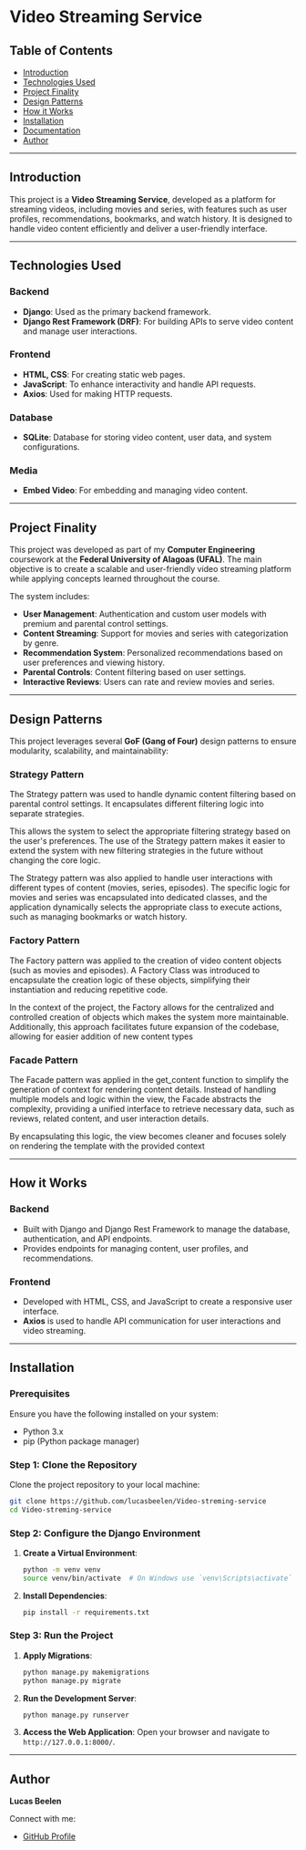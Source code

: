 
# Video Streaming Service

## Table of Contents
- [Introduction](#introduction)
- [Technologies Used](#technologies-used)
- [Project Finality](#project-finality)
- [Design Patterns](#design-patterns)
- [How it Works](#how-it-works)
- [Installation](#installation)
- [Documentation](#documentation)
- [Author](#author)

---

## Introduction

This project is a **Video Streaming Service**, developed as a platform for streaming videos, including movies and series, with features such as user profiles, recommendations, bookmarks, and watch history. It is designed to handle video content efficiently and deliver a user-friendly interface.

---

## Technologies Used

### Backend
- **Django**: Used as the primary backend framework.
- **Django Rest Framework (DRF)**: For building APIs to serve video content and manage user interactions.

### Frontend
- **HTML, CSS**: For creating static web pages.
- **JavaScript**: To enhance interactivity and handle API requests.
- **Axios**: Used for making HTTP requests.

### Database
- **SQLite**: Database for storing video content, user data, and system configurations.

### Media
- **Embed Video**: For embedding and managing video content.

---

## Project Finality

This project was developed as part of my **Computer Engineering** coursework at the **Federal University of Alagoas (UFAL)**. The main objective is to create a scalable and user-friendly video streaming platform while applying concepts learned throughout the course.

The system includes:
- **User Management**: Authentication and custom user models with premium and parental control settings.
- **Content Streaming**: Support for movies and series with categorization by genre.
- **Recommendation System**: Personalized recommendations based on user preferences and viewing history.
- **Parental Controls**: Content filtering based on user settings.
- **Interactive Reviews**: Users can rate and review movies and series.

---

## Design Patterns

This project leverages several **GoF (Gang of Four)** design patterns to ensure modularity, scalability, and maintainability:

### Strategy Pattern
The Strategy pattern was used to handle dynamic content filtering based on parental control settings. It encapsulates different filtering logic into separate strategies.

This allows the system to select the appropriate filtering strategy based on the user's preferences. The use of the Strategy pattern makes it easier to extend the system with new filtering strategies in the future without changing the core logic.

The Strategy pattern was also applied to handle user interactions with different types of content (movies, series, episodes). The specific logic for movies and series was encapsulated into dedicated classes, and the application dynamically selects the appropriate class to execute actions, such as managing bookmarks or watch history.

### Factory Pattern
The Factory pattern was applied to the creation of video content objects (such as movies and episodes). A Factory Class was introduced to encapsulate the creation logic of these objects, simplifying their instantiation and reducing repetitive code.

In the context of the project, the Factory allows for the centralized and controlled creation of objects which makes the system more maintainable. Additionally, this approach facilitates future expansion of the codebase, allowing for easier addition of new content types

### Facade Pattern
The Facade pattern was applied in the get_content function to simplify the generation of context for rendering content details. Instead of handling multiple models and logic within the view, the Facade abstracts the complexity, providing a unified interface to retrieve necessary data, such as reviews, related content, and user interaction details.

By encapsulating this logic, the view becomes cleaner and focuses solely on rendering the template with the provided context

---

## How it Works

### Backend
- Built with Django and Django Rest Framework to manage the database, authentication, and API endpoints.
- Provides endpoints for managing content, user profiles, and recommendations.

### Frontend
- Developed with HTML, CSS, and JavaScript to create a responsive user interface.
- **Axios** is used to handle API communication for user interactions and video streaming.

---

## Installation

### Prerequisites
Ensure you have the following installed on your system:
- Python 3.x
- pip (Python package manager)

### Step 1: Clone the Repository
Clone the project repository to your local machine:
```bash
git clone https://github.com/lucasbeelen/Video-streming-service
cd Video-streming-service
```

### Step 2: Configure the Django Environment

1. **Create a Virtual Environment**:
   ```bash
   python -m venv venv
   source venv/bin/activate  # On Windows use `venv\Scripts\activate`
   ```

2. **Install Dependencies**:
   ```bash
   pip install -r requirements.txt
   ```

### Step 3: Run the Project

1. **Apply Migrations**:
   ```bash
   python manage.py makemigrations
   python manage.py migrate
   ```

2. **Run the Development Server**:
   ```bash
   python manage.py runserver
   ```

3. **Access the Web Application**:
   Open your browser and navigate to `http://127.0.0.1:8000/`.

---

## Author

**Lucas Beelen**

Connect with me:
- [GitHub Profile](https://github.com/lucasbeelen)
